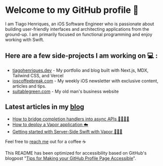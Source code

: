 # Welcome to my GitHub profile 👋

<!--
**henriquestiagoo/henriquestiagoo** is a ✨ _special_ ✨ repository because its `README.md` (this file) appears on your GitHub profile.

Here are some ideas to get you started:

- 🔭 I’m currently working on ...
- 🌱 I’m currently learning ...
- 👯 I’m looking to collaborate on ...
- 🤔 I’m looking for help with ...
- 💬 Ask me about ...
- 📫 How to reach me: ...
- 😄 Pronouns: ...
- ⚡ Fun fact: ...
-->

I am Tiago Henriques, an iOS Software Engineer who is passionate about building user-friendly interfaces and architecting applications from the ground-up. I am primarily focused on functional programming and enjoy working with Swift.

## Here are a few side-projects I am working on 💻 :

* [tiagohenriques.dev](https://www.tiagohenriques.dev) - My portfolio and blog built with Next.js, MDX, Tailwind CSS, and Vercel
* [ioscoffeebreak.com](ioscoffeebreak.com) - My weekly iOS newsletter with exclusive content, articles and tips.
* [suitablegreen.com](https://suitablegreen.com) - My old man's business website

## Latest articles in my [blog](https://tiagohenriques.vercel.app/)
* [How to bridge completion handlers into async APIs 🫱🏾‍🫲🏻](https://tiagohenriques.vercel.app/blog/bridge-completion-handlers-into-async-apis)
* [How to deploy a Vapor application ☁️](https://tiagohenriques.vercel.app/blog/how-to-deploy-vapor-app)
* [Getting started with Server-Side Swift with Vapor 🍏🍕🍦](https://tiagohenriques.vercel.app/blog/server-side-swift-with-vapor)

Feel free to [reach me](mailto:th.tk@hotmail.com) out for a coffee ☕

This README has been optimized for accessibility based on GitHub's blogpost "[Tips for Making your GitHub Profile Page Accessible](https://github.blog/2023-10-26-5-tips-for-making-your-github-profile-page-accessible)".
